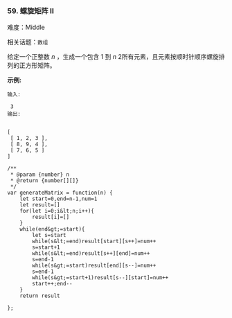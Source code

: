 ### 59. 螺旋矩阵 II

难度：Middle

相关话题：`数组`

给定一个正整数 *n* ，生成一个包含 1 到 *n* 2所有元素，且元素按顺时针顺序螺旋排列的正方形矩阵。



 **示例:** 





```
输入:

 3
输出:


[
 [ 1, 2, 3 ],
 [ 8, 9, 4 ],
 [ 7, 6, 5 ]
]
```


```
/**
 * @param {number} n
 * @return {number[][]}
 */
var generateMatrix = function(n) {
    let start=0,end=n-1,num=1
    let result=[]
    for(let i=0;i&lt;n;i++){
        result[i]=[]
    }
    while(end&gt;=start){
        let s=start  
        while(s&lt;=end)result[start][s++]=num++
        s=start+1
        while(s&lt;=end)result[s++][end]=num++
        s=end-1
        while(s&gt;=start)result[end][s--]=num++
        s=end-1
        while(s&gt;=start+1)result[s--][start]=num++
        start++;end--        
    }
    return result

};



```
